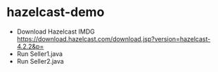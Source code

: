 # hazelcast-demo

- Download Hazelcast IMDG https://download.hazelcast.com/download.jsp?version=hazelcast-4.2.2&p=
- Run Seller1.java
- Run Seller2.java
